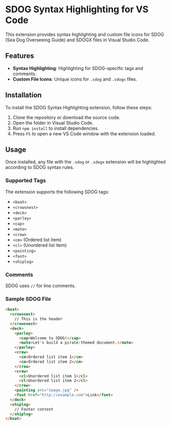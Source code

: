 # SDOG Syntax Highlighting for VS Code

This extension provides syntax highlighting and custom file icons for SDOG (Sea Dog Overseeing Guide) and SDOGX files in Visual Studio Code.

## Features

- **Syntax Highlighting**: Highlighting for SDOG-specific tags and comments.
- **Custom File Icons**: Unique icons for `.sdog` and `.sdogx` files.

## Installation

To install the SDOG Syntax Highlighting extension, follow these steps:

1. Clone the repository or download the source code.
2. Open the folder in Visual Studio Code.
3. Run `npm install` to install dependencies.
4. Press `F5` to open a new VS Code window with the extension loaded.

## Usage

Once installed, any file with the `.sdog` or `.sdogx` extension will be highlighted according to SDOG syntax rules.

### Supported Tags

The extension supports the following SDOG tags:

- `<boat>`
- `<crowsnest>`
- `<deck>`
- `<parley>`
- `<cap>`
- `<mate>`
- `<crew>`
- `<cm>` (Ordered list item)
- `<cl>` (Unordered list item)
- `<painting>`
- `<foot>`
- `<shiplog>`

### Comments

SDOG uses `//` for line comments.

### Sample SDOG File

```html
<boat>
  <crowsnest>
    // This is the header
  </crowsnest>
  <deck>
    <parley>
      <cap>Welcome to SDOG!</cap>
      <mate>Let's build a pirate-themed document.</mate>
    </parley>
    <crew>
      <cm>Ordered list item 1</cm>
      <cm>Ordered list item 2</cm>
    </crew>
    <crew>
      <cl>Unordered list item 1</cl>
      <cl>Unordered list item 2</cl>
    </crew>
    <painting src="image.jpg" />
    <foot href="http://example.com">Link</foot>
  </deck>
  <shiplog>
    // Footer content
  </shiplog>
</boat>
